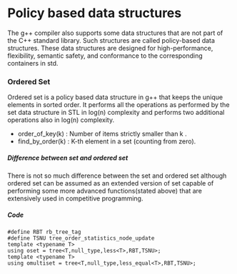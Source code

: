 # Policy based data structures 

The g++ compiler also supports some data structures that are not part of the C++ standard library. Such structures are called policy-based data structures. These data structures are designed for high-performance, flexibility, semantic safety, and conformance to the corresponding containers in std.

### Ordered Set

Ordered set is a policy based data structure in g++ that keeps the unique elements in sorted order. It performs all the operations as performed by the set data structure in STL in log(n) complexity and performs two additional operations also in log(n) complexity.

- order_of_key(k) : Number of items strictly smaller than k .
- find_by_order(k) : K-th element in a set (counting from zero).

##### Difference between set and ordered set
There is not so much difference between the set and ordered set although ordered set can be assumed as an extended version of set capable of performing some more advanced functions(stated above) that are extensively used in competitive programming.

##### Code
```
#define RBT rb_tree_tag
#define TSNU tree_order_statistics_node_update
template <typename T>
using oset = tree<T,null_type,less<T>,RBT,TSNU>;
template <typename T>
using omultiset = tree<T,null_type,less_equal<T>,RBT,TSNU>; 

```
